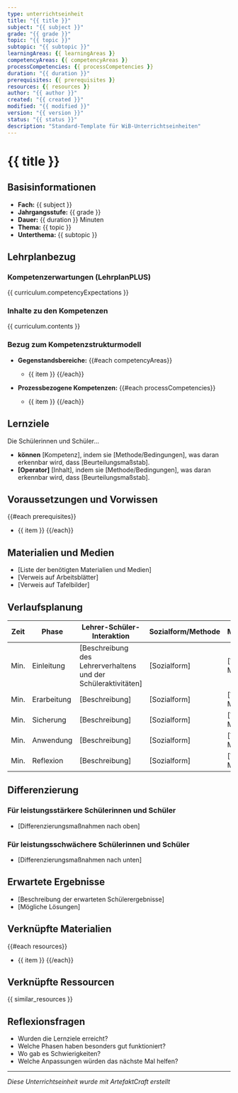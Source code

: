 ```yaml
---
type: unterrichtseinheit
title: "{{ title }}"
subject: "{{ subject }}"
grade: "{{ grade }}"
topic: "{{ topic }}"
subtopic: "{{ subtopic }}"
learningAreas: {{ learningAreas }}
competencyAreas: {{ competencyAreas }}
processCompetencies: {{ processCompetencies }}
duration: "{{ duration }}"
prerequisites: {{ prerequisites }}
resources: {{ resources }}
author: "{{ author }}"
created: "{{ created }}"
modified: "{{ modified }}"
version: "{{ version }}"
status: "{{ status }}"
description: "Standard-Template für WiB-Unterrichtseinheiten"
---
```


# {{ title }}

## Basisinformationen

- **Fach:** {{ subject }}
- **Jahrgangsstufe:** {{ grade }}
- **Dauer:** {{ duration }} Minuten
- **Thema:** {{ topic }}
- **Unterthema:** {{ subtopic }}

## Lehrplanbezug

### Kompetenzerwartungen (LehrplanPLUS)
{{ curriculum.competencyExpectations }}

### Inhalte zu den Kompetenzen
{{ curriculum.contents }}

### Bezug zum Kompetenzstrukturmodell

- **Gegenstandsbereiche:** 
{{#each competencyAreas}}
  - {{ item }}
{{/each}}

- **Prozessbezogene Kompetenzen:**
{{#each processCompetencies}}
  - {{ item }}
{{/each}}

## Lernziele

Die Schülerinnen und Schüler...

- **können** [Kompetenz], indem sie [Methode/Bedingungen], was daran erkennbar wird, dass [Beurteilungsmaßstab].
- **[Operator]** [Inhalt], indem sie [Methode/Bedingungen], was daran erkennbar wird, dass [Beurteilungsmaßstab].

## Voraussetzungen und Vorwissen

{{#each prerequisites}}
- {{ item }}
{{/each}}

## Materialien und Medien

- [Liste der benötigten Materialien und Medien]
- [Verweis auf Arbeitsblätter]
- [Verweis auf Tafelbilder]

## Verlaufsplanung

| Zeit | Phase | Lehrer-Schüler-Interaktion | Sozialform/Methode | Medien/Material |
|------|-------|----------------------------|-------------------|-----------------|
| Min. | Einleitung | [Beschreibung des Lehrerverhaltens und der Schüleraktivitäten] | [Sozialform] | [Verwendete Medien] |
| Min. | Erarbeitung | [Beschreibung] | [Sozialform] | [Verwendete Medien] |
| Min. | Sicherung | [Beschreibung] | [Sozialform] | [Verwendete Medien] |
| Min. | Anwendung | [Beschreibung] | [Sozialform] | [Verwendete Medien] |
| Min. | Reflexion | [Beschreibung] | [Sozialform] | [Verwendete Medien] |

## Differenzierung

### Für leistungsstärkere Schülerinnen und Schüler
- [Differenzierungsmaßnahmen nach oben]

### Für leistungsschwächere Schülerinnen und Schüler
- [Differenzierungsmaßnahmen nach unten]

## Erwartete Ergebnisse
- [Beschreibung der erwarteten Schülerergebnisse]
- [Mögliche Lösungen]

## Verknüpfte Materialien
{{#each resources}}
- {{ item }}
{{/each}}

## Verknüpfte Ressourcen
{{ similar_resources }}

## Reflexionsfragen
- Wurden die Lernziele erreicht?
- Welche Phasen haben besonders gut funktioniert?
- Wo gab es Schwierigkeiten?
- Welche Anpassungen würden das nächste Mal helfen?

---

*Diese Unterrichtseinheit wurde mit ArtefaktCraft erstellt*